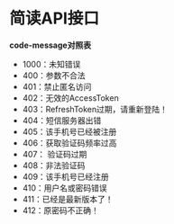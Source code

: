# 简读API接口

**code-message对照表**

- 1000：未知错误
- 400：参数不合法
- 401：禁止匿名访问
- 402：无效的AccessToken
- 403：RefreshToken过期，请重新登陆！
- 404：短信服务器出错
- 405：该手机号已经被注册
- 406：获取验证码频率过高
- 407： 验证码过期
- 408：非法验证码
- 409：该手机号已经注册
- 410：用户名或密码错误
- 411：已经是最新版本了！
- 412：原密码不正确！